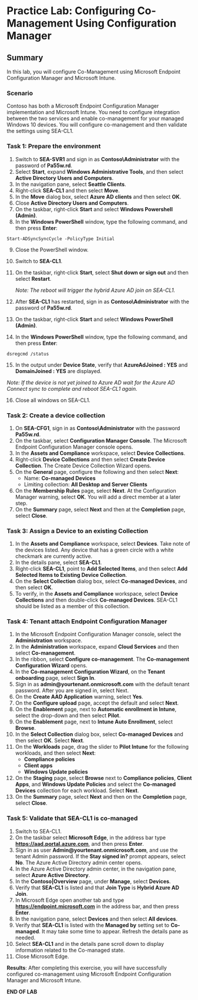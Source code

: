 # Practice Lab: Configuring Co-Management Using Configuration Manager

## Summary

In this lab, you will configure Co-Management using Microsoft Endpoint Configuration Manager and Microsoft Intune. 

### Scenario

Contoso has both a Microsoft Endpoint Configuration Manager implementation and Microsoft Intune. You need to configure integration between the two services and enable co-management for your managed Windows 10 devices. You will configure co-management and then validate the settings using SEA-CL1.

### Task 1: Prepare the environment

1.  Switch to **SEA-SVR1** and sign in as **Contoso\\Administrator** with the password of **Pa55w.rd**.
2.  Select **Start**, expand **Windows Administrative Tools**, and then select **Active Directory Users and Computers**.
3.  In the navigation pane, select **Seattle Clients**.
4.  Right-click **SEA-CL1** and then select **Move**.
5.  In the **Move** dialog box, select **Azure AD clients** and then select **OK**.
6.  Close **Active Directory Users and Computers**.
7.  On the taskbar, right-click **Start** and select **Windows Powershell (Admin)**.
8.  In the **Windows PowerShell** window, type the following command, and then press **Enter**:

```
Start-ADSyncSyncCycle -PolicyType Initial

```

9. Close the PowerShell window.

10. Switch to **SEA-CL1**.

11. On the taskbar, right-click **Start**, select **Shut down or sign out** and then select **Restart**.

    _Note: The reboot will trigger the hybrid Azure AD join on SEA-CL1._

12. After **SEA-CL1** has restarted, sign in as **Contoso\\Administrator** with the password of **Pa55w.rd**.

13. On the taskbar, right-click **Start** and select **Windows PowerShell (Admin)**.

14. In the **Windows PowerShell** window, type the following command, and then press **Enter**:

```
dsregcmd /status

```

15. In the output under **Device State**, verify that **AzureAdJoined : YES** and **DomainJoined : YES** are displayed.

 _Note: If the device is not yet joined to Azure AD wait for the Azure AD Connect sync to complete and reboot SEA-CL1 again._

16. Close all windows on SEA-CL1.

### Task 2: Create a device collection

1. On **SEA-CFG1**, sign in as **Contoso\\Administrator** with the password **Pa55w.rd**.
2. On the taskbar, select **Configuration Manager Console**. The Microsoft Endpoint Configuration Manager console opens.
3. In the **Assets and Compliance** workspace, select **Device Collections**. 
4. Right-click **Device Collections** and then select **Create Device Collection**. The Create Device Collection Wizard opens.
5. On the **General** page, configure the following and then select **Next**:
   - Name: **Co-managed Devices**
   - Limiting collection: **All Desktop and Server Clients**
6. On the **Membership Rules** page, select **Next**. At the Configuration Manager warning, select **OK**. You will add a direct member at a later step.
7. On the **Summary** page, select **Next** and then at the **Completion** page, select **Close**. 

### Task 3: Assign a Device to an existing Collection

1.  In the **Assets and Compliance** workspace, select **Devices**. Take note of the devices listed. Any device that has a green circle with a white checkmark are currently active.
2.  In the details pane, select **SEA-CL1**.
3.  Right-click **SEA-CL1**, point to **Add Selected Items**, and then select **Add Selected Items to Existing Device Collection**.
4.  On the **Select Collection** dialog box, select **Co-managed Devices**, and then select **OK**.
5.  To verify, in the **Assets and Compliance** workspace, select **Device Collections** and then double-click **Co-managed Devices**. SEA-CL1 should be listed as a member of this collection.

### Task 4: Tenant attach Endpoint Configuration Manager 

1.  In the Microsoft Endpoint Configuration Manager console, select the **Administration** workspace.
2.  In the **Administration** workspace, expand **Cloud Services** and then select **Co-management**. 
3.  In the ribbon, select **Configure co-management**. The **Co-management Configuration Wizard** opens.
4.  In the **Co-management Configuration Wizard**, on the **Tenant onboarding** page, select **Sign In**.
5.  Sign in as **admin\@yourtenant.onmicrosoft.com** with the default tenant password. After you are signed in, select Next.
6.  On the **Create AAD Application** warning, select **Yes**.
7.  On the **Configure upload** page, accept the default and select **Next**.
8.  On the **Enablement** page, next to **Automatic enrollment in Intune**, select the drop-down and then select **Pilot**.
9.  On the **Enablement** page, next to **Intune Auto Enrollment**, select **Browse**.
10.  In the **Select Collection** dialog box, select **Co-managed Devices** and then select **OK**. Select **Next**.
11.  On the **Workloads** page, drag the slider to **Pilot Intune** for the following workloads, and then select **Next**:
     - **Compliance policies**
     - **Client apps**
     - **Windows Update policies**
12.  On the **Staging** page, select **Browse** next to **Compliance policies**, **Client Apps**, and **Windows Update Policies** and select the **Co-managed Devices** collection for each workload. Select **Next**.
13.  On the **Summary** page, select **Next** and then on the **Completion** page, select **Close**.

### Task 5: Validate that SEA-CL1 is co-managed 

1.  Switch to SEA-CL1.
2.  On the taskbar select **Microsoft Edge**, in the address bar type **https://aad.portal.azure.com**, and then press **Enter**.
4.  Sign in as user **Admin\@yourtenant.onmicrosoft.com**, and use the tenant Admin password. If the **Stay signed in?** prompt appears, select **No**. The Azure Active Directory admin center opens.
5.  In the Azure Active Directory admin center, in the navigation pane, select **Azure Active Directory**.
6.  In the **Contoso|Overview** page, under **Manage**, select **Devices**. 
7.  Verify that **SEA-CL1** is listed and that **Join Type** is **Hybrid Azure AD Join**.
8.  In Microsoft Edge open another tab and type **https://endpoint.microsoft.com** in the address bar, and then press **Enter**. 
9.  In the navigation pane, select **Devices** and then select **All devices**.
10.  Verify that **SEA-CL1** is listed with the **Managed by** setting set to **Co-managed**. It may take some time to appear. Refresh the details pane as needed.
11.  Select **SEA-CL1** and in the details pane scroll down to display information related to the Co-managed state.
11.  Close Microsoft Edge.

**Results**: After completing this exercise, you will have successfully configured co-management using Microsoft Endpoint Configuration Manager and Microsoft Intune.

**END OF LAB**
